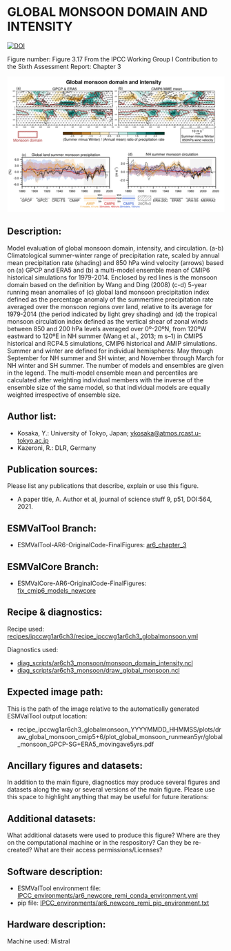 GLOBAL MONSOON DOMAIN AND INTENSITY
===================================
[![DOI](https://zenodo.org/badge/DOI/10.5281/zenodo.6778101.svg)](https://doi.org/10.5281/zenodo.6778101)

Figure number: Figure 3.17
From the IPCC Working Group I Contribution to the Sixth Assessment Report: Chapter 3

![Figure 3.17](ar6_wg1_chap3_figure3_17_monsoon.png?raw=true)


Description:
------------
Model evaluation of global monsoon domain, intensity, and circulation. (a-b) 
Climatological summer-winter range of precipitation rate, scaled by annual mean 
precipitation rate (shading) and 850 hPa wind velocity (arrows) based on (a) 
GPCP and ERA5 and (b) a multi-model ensemble mean of CMIP6 historical 
simulations for 1979-2014. Enclosed by red lines is the monsoon domain based on 
the definition by Wang and Ding (2008) (c-d) 5-year running mean anomalies of 
(c) global land monsoon precipitation index defined as the percentage anomaly of 
the summertime precipitation rate averaged over the monsoon regions over land, 
relative to its average for 1979-2014 (the period indicated by light grey 
shading) and (d) the tropical monsoon circulation index defined as the vertical 
shear of zonal winds between 850 and 200 hPa levels averaged over 0º-20ºN, from 
120ºW eastward to 120ºE in NH summer (Wang et al., 2013; m s–1) in CMIP5 
historical and RCP4.5 simulations, CMIP6 historical and AMIP simulations. Summer 
and winter are defined for individual hemispheres: May through September for NH 
summer and SH winter, and November through March for NH winter and SH summer. 
The number of models and ensembles are given in the legend. The multi-model 
ensemble mean and percentiles are calculated after weighting individual members 
with the inverse of the ensemble size of the same model, so that individual 
models are equally weighted irrespective of ensemble size.

Author list:
------------
- Kosaka, Y.: University of Tokyo, Japan; ykosaka@atmos.rcast.u-tokyo.ac.jp
- Kazeroni, R.: DLR, Germany


Publication sources:
--------------------
Please list any publications that describe, explain or use this figure. 
- A paper title, A. Author et al, journal of science stuff 9, p51, DOI:564, 2021. 


ESMValTool Branch:
------------------
- ESMValTool-AR6-OriginalCode-FinalFigures: [ar6_chapter_3](https://github.com/ipcc-wgi/ESMValTool-AR6-OriginalCode-FinalFigures/tree/ar6_chapter_3)


ESMValCore Branch:
------------------
- ESMValCore-AR6-OriginalCode-FinalFigures: [fix_cmip6_models_newcore](https://github.com/ipcc-wgi/ESMValCore-AR6-OriginalCode-FinalFigures/tree/fix_cmip6_models_newcore)


Recipe & diagnostics:
---------------------
Recipe used: [recipes/ipccwg1ar6ch3/recipe_ipccwg1ar6ch3_globalmonsoon.yml](https://github.com/ipcc-wgi/ESMValTool-AR6-OriginalCode-FinalFigures/blob/ar6_chapter_3/esmvaltool/recipes/ipccwg1ar6ch3/recipe_ipccwg1ar6ch3_globalmonsoon.yml)

Diagnostics used:
- [diag_scripts/ar6ch3_monsoon/monsoon_domain_intensity.ncl](https://github.com/ipcc-wgi/ESMValTool-AR6-OriginalCode-FinalFigures/blob/ar6_chapter_3/esmvaltool/diag_scripts/ar6ch3_monsoon/monsoon_domain_intensity.ncl)
- [diag_scripts/ar6ch3_monsoon/draw_global_monsoon.ncl](https://github.com/ipcc-wgi/ESMValTool-AR6-OriginalCode-FinalFigures/blob/ar6_chapter_3/esmvaltool/diag_scripts/ar6ch3_monsoon/draw_global_monsoon.ncl)


Expected image path:
--------------------
This is the path of the image relative to the automatically generated ESMValTool output location:
- recipe_ipccwg1ar6ch3_globalmonsoon_YYYYMMDD_HHMMSS/plots/draw_global_monsoon_cmip5+6/plot_global_monsoon_runmean5yr/global_monsoon_GPCP-SG+ERA5_movingave5yrs.pdf


Ancillary figures and datasets:
-------------------------------
In addition to the main figure, diagnostics may produce several figures and datasets along the way or several versions of the main figure. Please use this space to highlight anything that may be useful for future iterations:


Additional datasets:
--------------------
What additional datasets were used to produce this figure?
Where are they on the computational machine or in the respository?
Can they be re-created?
What are their access permissions/Licenses?


Software description:
---------------------
- ESMValTool environment file: [IPCC_environments/ar6_newcore_remi_conda_environment.yml](https://github.com/ipcc-wgi/ESMValTool-AR6-OriginalCode-FinalFigures/blob/main/IPCC_environments/ar6_newcore_remi_conda_environment.yml)
- pip file: [IPCC_environments/ar6_newcore_remi_pip_environment.txt](https://github.com/ipcc-wgi/ESMValTool-AR6-OriginalCode-FinalFigures/blob/main/IPCC_environments/ar6_newcore_remi_pip_environment.txt)


Hardware description:
---------------------
Machine used: Mistral
